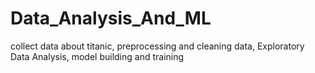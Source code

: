 # Data_Analysis_And_ML
collect data about titanic, preprocessing and cleaning data, Exploratory Data Analysis, model building and training
